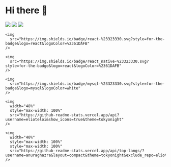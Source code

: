 # Hi there 👋
 <img
      src="https://img.shields.io/badge/node.js-%23323330.svg?style=for-the-badge&logo=node.js&logoColor=2361DAFB"
    />
    <img
      src="https://img.shields.io/badge/typescript-%23323330.svg?style=for-the-badge&logo=typescript&logoColor=2361DAFB"
    />
    <img
      src="https://img.shields.io/badge/javascript-%23323330.svg?style=for-the-badge&logo=javascript&logoColor=%2361DAFB"
    />

    <img
      src="https://img.shields.io/badge/react-%23323330.svg?style=for-the-badge&logo=react&logoColor=%2361DAFB"
    />

    <img
      src="https://img.shields.io/badge/react_native-%23323330.svg?style=for-the-badge&logo=react&logoColor=%2361DAFB"
    />

    <img
      src="https://img.shields.io/badge/mysql-%23323330.svg?style=for-the-badge&logo=mysql&logoColor=white"
    />

    <img
      width="48%"
      style="max-width: 100%"
      src="https://github-readme-stats.vercel.app/api?username=elioteloi&show_icons=true&theme=tokyonight"
    />

    <img
      width="40%"
      style="max-width: 100%"
      style="max-width: 100%"
      src="https://github-readme-stats.vercel.app/api/top-langs/?username=anuraghazra&layout=compact&theme=tokyonight&exclude_repo=elioteloi,anuraghazra.github.io"
    />
<!--
**elioteloi/elioteloi** is a ✨ _special_ ✨ repository because its `README.md` (this file) appears on your GitHub profile.

Here are some ideas to get you started:

- 🔭 I’m currently working on ...
- 🌱 I’m currently learning ...
- 👯 I’m looking to collaborate on ...
- 🤔 I’m looking for help with ...
- 💬 Ask me about ...
- 📫 How to reach me: ...
- 😄 Pronouns: ...
- ⚡ Fun fact: ...
-->
